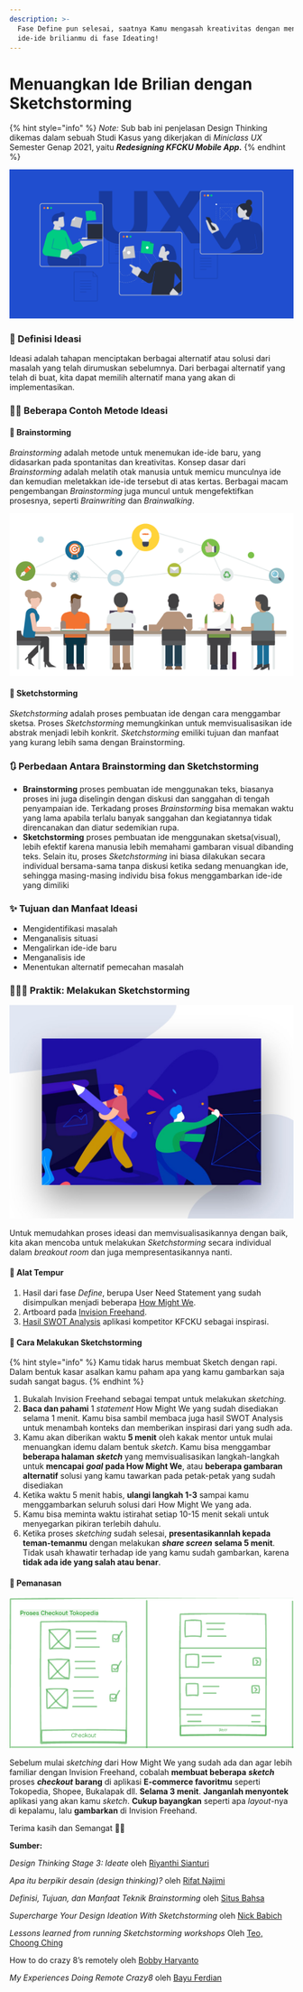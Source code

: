 ```yaml
---
description: >-
  Fase Define pun selesai, saatnya Kamu mengasah kreativitas dengan menuangkan
  ide-ide brilianmu di fase Ideating!
---
```


# Menuangkan Ide Brilian dengan Sketchstorming

{% hint style="info" %}
_Note:_ Sub bab ini penjelasan Design Thinking dikemas dalam sebuah Studi Kasus yang dikerjakan di _Miniclass UX_ Semester Genap 2021, yaitu _**Redesigning KFCKU Mobile App.**_
{% endhint %}

![Sumber: toptal.com](../../.gitbook/assets/image%20%2820%29.png)

### 💫 Definisi Ideasi

Ideasi adalah tahapan menciptakan berbagai alternatif atau solusi dari masalah yang telah dirumuskan sebelumnya. Dari berbagai alternatif yang telah di buat, kita dapat memilih alternatif mana yang akan di implementasikan.

### 🏄🏻 Beberapa Contoh Metode Ideasi

#### 🧠 Brainstorming

_Brainstorming_ adalah metode untuk menemukan ide-ide baru, yang didasarkan pada spontanitas dan kreativitas. Konsep dasar dari _Brainstorming_ adalah melatih otak manusia untuk memicu munculnya ide dan kemudian meletakkan ide-ide tersebut di atas kertas. Berbagai macam pengembangan _Brainstorming_ juga muncul untuk mengefektifkan prosesnya, seperti _Brainwriting_ dan _Brainwalking_.

![Sumber: dictio.id](../../.gitbook/assets/untitled-1.png)

#### 🦴 Sketchstorming

_Sketchstorming_ adalah proses pembuatan ide dengan cara menggambar sketsa. Proses _Sketchstorming_ memungkinkan untuk memvisualisasikan ide abstrak menjadi lebih konkrit. _Sketchstorming_ emiliki tujuan dan manfaat yang kurang lebih sama dengan Brainstorming.

### 🔃 Perbedaan Antara Brainstorming dan Sketchstorming

* **Brainstorming** proses pembuatan ide menggunakan teks, biasanya proses ini juga diselingin dengan diskusi dan sanggahan di tengah penyampaian ide. Terkadang proses _Brainstorming_ bisa memakan waktu yang lama apabila terlalu banyak sanggahan dan kegiatannya tidak direncanakan dan diatur sedemikian rupa.
* **Sketchstorming** proses pembuatan ide menggunakan sketsa\(visual\), lebih efektif karena manusia lebih memahami gambaran visual dibanding teks. Selain itu, proses _Sketchstorming_ ini biasa dilakukan secara individual bersama-sama tanpa diskusi ketika sedang menuangkan ide, sehingga masing-masing individu bisa fokus menggambarkan ide-ide yang dimiliki

### ✨ Tujuan dan Manfaat Ideasi

* Mengidentifikasi masalah
* Menganalisis situasi
* Mengalirkan ide-ide baru
* Menganalisis ide
* Menentukan alternatif pemecahan masalah

### 🧘🏼‍♀️ Praktik: Melakukan Sketchstorming

![Sumber: search.muz.li](../../.gitbook/assets/untitled-2.png)

Untuk memudahkan proses ideasi dan memvisualisasikannya dengan baik, kita akan mencoba untuk melakukan _Sketchstorming_ secara individual dalam _breakout room_ dan juga mempresentasikannya nanti.

#### 🤺 Alat Tempur

1. Hasil dari fase _Define_, berupa User Need Statement yang sudah disimpulkan menjadi beberapa [How Might We](https://miro.com/app/board/o9J_lOdkEX8=/).
2. Artboard pada [Invision Freehand](https://projects.invisionapp.com/freehand/document/1qaYh25N).
3. [Hasil SWOT Analysis](https://miro.com/app/board/o9J_lOSFGLA=/) aplikasi kompetitor KFCKU sebagai inspirasi.

#### 🧗 Cara Melakukan Sketchstorming

{% hint style="info" %}
Kamu tidak harus membuat Sketch dengan rapi. Dalam bentuk kasar asalkan kamu paham apa yang kamu gambarkan saja sudah sangat bagus.
{% endhint %}

1. Bukalah Invision Freehand sebagai tempat untuk melakukan _sketching._
2. **Baca dan pahami** 1 _statement_ How Might We yang sudah disediakan selama 1 menit. Kamu bisa sambil membaca juga hasil SWOT Analysis untuk menambah konteks dan memberikan inspirasi dari yang sudh ada.
3. Kamu akan diberikan waktu **5 menit** oleh kakak mentor untuk mulai menuangkan idemu dalam bentuk _sketch_. Kamu bisa menggambar **beberapa halaman** _**sketch**_ yang memvisualisasikan langkah-langkah untuk **mencapai** _**goal**_ **pada How Might We**, atau **beberapa gambaran alternatif** solusi yang kamu tawarkan pada petak-petak yang sudah disediakan
4. Ketika waktu 5 menit habis, **ulangi langkah 1-3** sampai kamu menggambarkan seluruh solusi dari How Might We yang ada.
5. Kamu bisa meminta waktu istirahat setiap 10-15 menit sekali untuk menyegarkan pikiran terlebih dahulu.
6. Ketika proses _sketching_ sudah selesai, **presentasikannlah kepada teman-temanmu** dengan melakukan _**share screen**_ **selama 5 menit**. Tidak usah khawatir terhadap ide yang kamu sudah gambarkan, karena **tidak ada ide yang salah atau benar**.

#### 🧨 Pemanasan

![Contoh sketch yang akan dibuat pada praktikum ini.](../../.gitbook/assets/untitled-3.png)

Sebelum mulai _sketching_ dari How Might We yang sudah ada dan agar lebih familiar dengan Invision Freehand, cobalah **membuat beberapa** _**sketch**_ proses _**checkout**_ **barang** di aplikasi **E-commerce favoritmu** seperti Tokopedia, Shopee, Bukalapak dll. **Selama 3 menit**. **Janganlah menyontek** aplikasi yang akan kamu _sketch_. **Cukup bayangkan** seperti apa _layout_-nya di kepalamu, lalu **gambarkan** di Invision Freehand.

Terima kasih dan Semangat 🙌🔥

**Sumber:**

_Design Thinking Stage 3: Ideate_ oleh [Riyanthi Sianturi](https://riyanthisianturi.com/design-thinking-stage-3-ideate/)

_Apa itu berpikir desain \(design thinking\)?_ oleh [Rifat Najimi](https://rifatnajmi.com/design/berpikir-desain/)

_Definisi, Tujuan, dan Manfaat Teknik Brainstorming_ oleh [Situs Bahsa](https://www.situsbahasa.com/2011/11/definisitujuandanmanfaatteknikbrainstor.html)

_Supercharge Your Design Ideation With Sketchstorming_ oleh [Nick Babich](https://builtin.com/design-ux/supercharge-your-design-ideation-sketchstorming)

_Lessons learned from running Sketchstorming workshops_ Oleh [Teo, Choong Ching](https://link.medium.com/8Md4FQipNeb)

How to do crazy 8’s remotely oleh [Bobby Haryanto](https://uxdesign.cc/how-to-do-crazy-8s-remotely-223d7fbd5e98)

_My Experiences Doing Remote Crazy8_ oleh [Bayu Ferdian](https://medium.com/insightdesign/my-experiences-doing-remote-crazy8-1b1d6dc7fe34)

